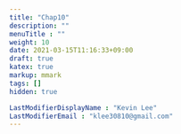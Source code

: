 ```yaml
---
title: "Chap10"
description: ""
menuTitle : ""
weight: 10
date: 2021-03-15T11:16:33+09:00
draft: true
katex: true
markup: mmark
tags: []
hidden: true

LastModifierDisplayName : "Kevin Lee"
LastModifierEmail : "klee30810@gmail.com"
---
```


